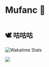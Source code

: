 # Mufanc 👀

<img align="right" src="https://github-readme-stats.vercel.app/api?username=Mufanc&show_icons=true&custom_title=Dashboard&hide_border=true&rank_icon=github" alt=""/>

<img src="https://github-readme-stats.vercel.app/api/top-langs?username=Mufanc&layout=compact&count_private=false&hide_border=true" alt="">

<br/>

## 🕊️ 咕咕咕

![Wakatime Stats](https://github-readme-stats.vercel.app/api/wakatime?username=Mufanc&hide_border=true&layout=compact&hide=Text,AUTO_DETECTED,Other)

![](https://count.getloli.com/get/@mufanc?theme=rule12)
